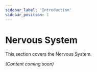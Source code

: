 ```yaml
---
sidebar_label: 'Introduction'
sidebar_position: 1
---
```


# Nervous System

This section covers the Nervous System.

*(Content coming soon)*
